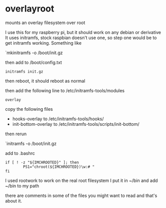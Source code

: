 # overlayroot
mounts an overlay filesystem over root

I use this for my raspberry pi, but it should work on any debian or derivative
It uses initramfs, stock raspbian doesn't use one, so step one would be to
get initramfs working. Something like

`mkinitramfs -o /boot/init.gz

then add to /boot/config.txt

```
initramfs init.gz
```

then reboot, it should reboot as normal

then add the following line to /etc/initramfs-tools/modules

```
overlay
```

copy the following files

- hooks-overlay to /etc/initramfs-tools/hooks/
- init-bottom-overlay to /etc/initramfs-tools/scripts/init-bottom/

then rerun

`initramfs -o /boot/init.gz

add to .bashrc

```
if [ ! -z "${IMCHROOTED}" ]; then
        PS1="chroot(${IMCHROOTED})\w:# "
fi
```

I used rootwork to work on the real root filesystem 
I put it in ~/bin and add ~/bin to my path

there are comments in some of the files you might want to read
and that's about it.

